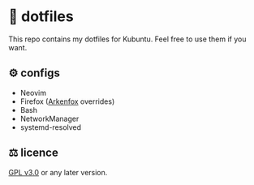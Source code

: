 # 📁 dotfiles

This repo contains my dotfiles for Kubuntu. Feel free to use them if you want.

## ⚙️ configs

- Neovim
- Firefox ([Arkenfox](https://github.com/arkenfox/user.js) overrides)
- Bash
- NetworkManager
- systemd-resolved

## ⚖️ licence

[GPL v3.0](https://www.gnu.org/licenses/gpl-3.0.en.html) or any later version.

